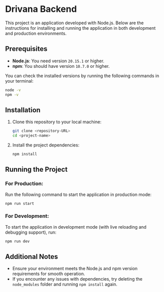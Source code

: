 
# Drivana Backend 

This project is an application developed with Node.js. Below are the instructions for installing and running the application in both development and production environments.

## Prerequisites

- **Node.js**: You need version `20.15.1` or higher.
- **npm**: You should have version `10.7.0` or higher.

You can check the installed versions by running the following commands in your terminal:

```bash
node -v
npm -v
```

## Installation

1. Clone this repository to your local machine:

    ```bash
    git clone <repository-URL>
    cd <project-name>
    ```

2. Install the project dependencies:

    ```bash
    npm install
    ```

## Running the Project

### For Production:
Run the following command to start the application in production mode:

```bash
npm run start
```

### For Development:
To start the application in development mode (with live reloading and debugging support), run:

```bash
npm run dev
```

## Additional Notes

- Ensure your environment meets the Node.js and npm version requirements for smooth operation.
- If you encounter any issues with dependencies, try deleting the `node_modules` folder and running `npm install` again.
